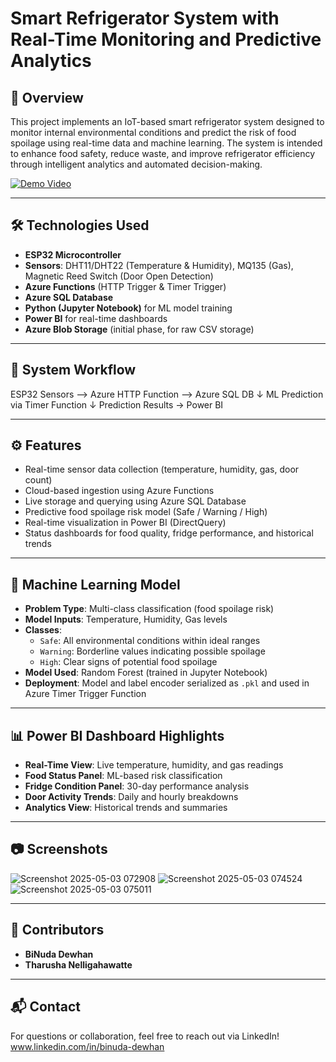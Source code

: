 # Smart Refrigerator System with Real-Time Monitoring and Predictive Analytics

## 📌 Overview

This project implements an IoT-based smart refrigerator system designed to monitor internal environmental conditions and predict the risk of food spoilage using real-time data and machine learning. The system is intended to enhance food safety, reduce waste, and improve refrigerator efficiency through intelligent analytics and automated decision-making.

[![Demo Video](https://img.youtube.com/vi/YOUTUBE_VIDEO_ID/0.jpg)]([https://www.youtube.com/watch?v=YOUTUBE_VIDEO_ID](https://youtu.be/pIoxiVyhqx8))

---

## 🛠️ Technologies Used

- **ESP32 Microcontroller**  
- **Sensors**: DHT11/DHT22 (Temperature & Humidity), MQ135 (Gas), Magnetic Reed Switch (Door Open Detection)  
- **Azure Functions** (HTTP Trigger & Timer Trigger)  
- **Azure SQL Database**  
- **Python (Jupyter Notebook)** for ML model training  
- **Power BI** for real-time dashboards  
- **Azure Blob Storage** (initial phase, for raw CSV storage)

---

## 🔁 System Workflow

ESP32 Sensors --> Azure HTTP Function --> Azure SQL DB
↓
ML Prediction via Timer Function
↓
Prediction Results → Power BI


---

## ⚙️ Features

- Real-time sensor data collection (temperature, humidity, gas, door count)
- Cloud-based ingestion using Azure Functions
- Live storage and querying using Azure SQL Database
- Predictive food spoilage risk model (Safe / Warning / High)
- Real-time visualization in Power BI (DirectQuery)
- Status dashboards for food quality, fridge performance, and historical trends

---

## 🧠 Machine Learning Model

- **Problem Type**: Multi-class classification (food spoilage risk)
- **Model Inputs**: Temperature, Humidity, Gas levels
- **Classes**:
  - `Safe`: All environmental conditions within ideal ranges
  - `Warning`: Borderline values indicating possible spoilage
  - `High`: Clear signs of potential food spoilage
- **Model Used**: Random Forest (trained in Jupyter Notebook)
- **Deployment**: Model and label encoder serialized as `.pkl` and used in Azure Timer Trigger Function

---

## 📊 Power BI Dashboard Highlights

- **Real-Time View**: Live temperature, humidity, and gas readings
- **Food Status Panel**: ML-based risk classification
- **Fridge Condition Panel**: 30-day performance analysis
- **Door Activity Trends**: Daily and hourly breakdowns
- **Analytics View**: Historical trends and summaries

---

## 📷 Screenshots
![Screenshot 2025-05-03 072908](https://github.com/user-attachments/assets/76db85f8-fc32-43c6-98a8-5ba50f2b4fa0)
![Screenshot 2025-05-03 074524](https://github.com/user-attachments/assets/dc3c4f2e-f6c5-48c4-95a4-d41b8656ee7b)
![Screenshot 2025-05-03 075011](https://github.com/user-attachments/assets/ec49cbb0-dcc5-4ea2-9e3d-984fe47bbe90)




---

## 👥 Contributors

- **BiNuda Dewhan**  
- **Tharusha Nelligahawatte**

---

## 📬 Contact

For questions or collaboration, feel free to reach out via LinkedIn!
www.linkedin.com/in/binuda-dewhan

